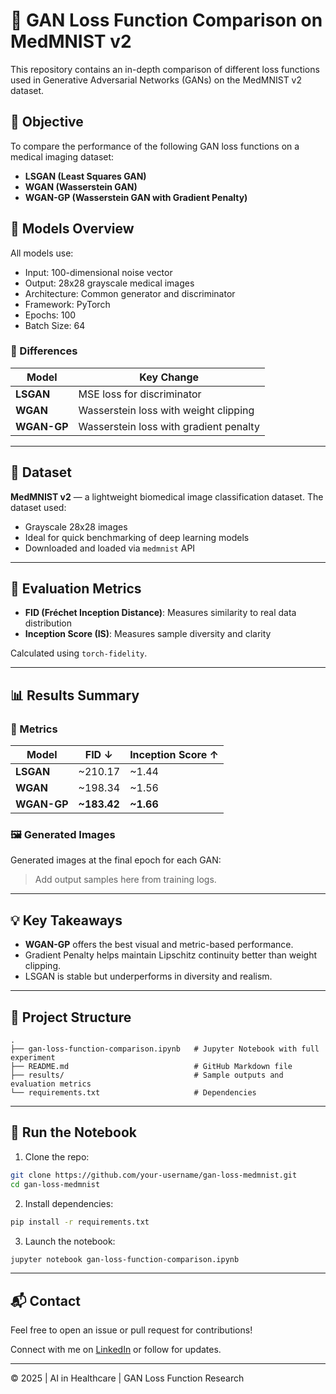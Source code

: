 
# 🔬 GAN Loss Function Comparison on MedMNIST v2

This repository contains an in-depth comparison of different loss functions used in Generative Adversarial Networks (GANs) on the MedMNIST v2 dataset.

## 📌 Objective

To compare the performance of the following GAN loss functions on a medical imaging dataset:
- **LSGAN (Least Squares GAN)**
- **WGAN (Wasserstein GAN)**
- **WGAN-GP (Wasserstein GAN with Gradient Penalty)**

## 🧠 Models Overview

All models use:
- Input: 100-dimensional noise vector
- Output: 28x28 grayscale medical images
- Architecture: Common generator and discriminator
- Framework: PyTorch
- Epochs: 100
- Batch Size: 64

### 🔁 Differences

| Model     | Key Change                        |
|-----------|-----------------------------------|
| **LSGAN** | MSE loss for discriminator        |
| **WGAN**  | Wasserstein loss with weight clipping |
| **WGAN-GP** | Wasserstein loss with gradient penalty |

---

## 🧬 Dataset

**MedMNIST v2** — a lightweight biomedical image classification dataset. The dataset used:
- Grayscale 28x28 images
- Ideal for quick benchmarking of deep learning models
- Downloaded and loaded via `medmnist` API

---

## 🧪 Evaluation Metrics

- **FID (Fréchet Inception Distance)**: Measures similarity to real data distribution
- **Inception Score (IS)**: Measures sample diversity and clarity

Calculated using `torch-fidelity`.

---

## 📊 Results Summary

### 🔢 Metrics

| Model     | FID ↓       | Inception Score ↑ |
|-----------|-------------|-------------------|
| **LSGAN** | ~210.17     | ~1.44             |
| **WGAN**  | ~198.34     | ~1.56             |
| **WGAN-GP** | **~183.42** | **~1.66**         |

### 🖼️ Generated Images

Generated images at the final epoch for each GAN:

> Add output samples here from training logs.

---

## 💡 Key Takeaways

- **WGAN-GP** offers the best visual and metric-based performance.
- Gradient Penalty helps maintain Lipschitz continuity better than weight clipping.
- LSGAN is stable but underperforms in diversity and realism.

---

## 📂 Project Structure

```
.
├── gan-loss-function-comparison.ipynb   # Jupyter Notebook with full experiment
├── README.md                            # GitHub Markdown file
├── results/                             # Sample outputs and evaluation metrics
└── requirements.txt                     # Dependencies
```

---

## 🚀 Run the Notebook

1. Clone the repo:
```bash
git clone https://github.com/your-username/gan-loss-medmnist.git
cd gan-loss-medmnist
```

2. Install dependencies:
```bash
pip install -r requirements.txt
```

3. Launch the notebook:
```bash
jupyter notebook gan-loss-function-comparison.ipynb
```

---


## 📬 Contact

Feel free to open an issue or pull request for contributions!

Connect with me on [LinkedIn](https://www.linkedin.com/in/kalyanitewari/) or follow for updates.

---

© 2025 | AI in Healthcare | GAN Loss Function Research
